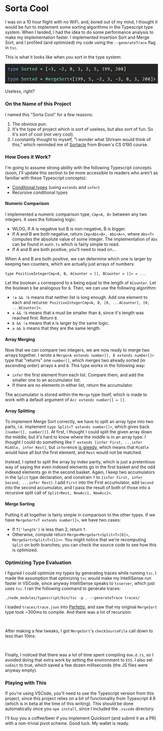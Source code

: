 # Sorta Cool

I was on a 10 hour flight with no WiFi, and, bored out of my mind, I thought it would be fun to implement some sorting algorithms in the Typescript type system. When I landed, I had the idea to do some performance analysis to make my implementation faster. I implemented Insertion Sort and Merge Sort, and I profiled (and optimized) my code using the `--generateTrace` flag in `tsc`.

This is what it looks like when you sort in the type system:

![A MergeSort type which is given a type parameter of an array of 8 integers, and evaluates to a type which is that array but in sorted order](./images/merge_sort.png)

Useless, right?

### On the Name of this Project

I named this "Sorta Cool" for a few reasons:

1. The obvious pun.
2. It's the type of project which is sort of useless, but also sort of fun. So it's sort of cool (not very cool).
3. I constantly thought to myself, "I wonder what Shriram would think of this," which reminded me of [Sortacle](https://cs.brown.edu/courses/cs019/2019/sortaclesortacle.html) from Brown's CS 0190 course.

### How Does it Work?

I'm going to assume strong ability with the following Typescript concepts (soon, I'll update this section to be more accessible to readers who aren't as familiar with these Typescript concepts):

-   [Conditional types](https://www.typescriptlang.org/docs/handbook/2/conditional-types.html) (using `extends` and `infer`)
-   Recursive conditional types

#### Numeric Comparison

I implemented a numeric comparison type, `Cmp<A, B>` between any two integers. It uses the following logic:

-   WLOG, If A is negative but B is non-negative, B is bigger.
-   If A and B are both negative, return `Cmp<Abs<B>, Abs<A>>`, where `Abs<T>` computes the absolute value of some integer. The implementation of `Abs` can be found in `math.ts` which is fairly simple to read.
-   If A and B are both positive, you'll need to read on...

When A and B are both positive, we can determine which one is larger by keeping two counters, which are actually just arrays of numbers:

`type PositiveIntegerCmp<A, B, ACounter = [], BCounter = []> = ...`

Let the boolean `a` correspond to `A` being equal to the length of `ACounter`. Let the boolean `b` be analogous for `B`. Then, we can use the following algorithm:

-   `!a && !b` means that neither list is long enough. Add one element to each and recurse: `PositiveIntegerCmp<A, B, [0, ...ACounter], [0, ...BCounter]>`.
-   `a && !b` means that `A` must be smaller than `B`, since it's length was reached first. Return `B`.
-   `b && !a` means that `A` is larger by the same logic.
-   `a && b` means that they are the same length.

#### Array Merging

Now that we can compare two integers, we are now ready to merge two arrays together. I wrote a `Merge<A extends number[], B extends number[]>` type that "returns" one `number[]`, which merges two already sorted (in ascending order) arrays `A` and `B`. This type works in the following way:

-   `infer` the first element from each list. Compare them, and add the smaller one to an accumulator list.
-   If there are no elements in either list, return the accumulator.

The accumulator is stored within the `Merge` type itself, which is made to work with a default argument of `Acc extends number[] = []`.

#### Array Splitting

To implement Merge Sort correctly, we have to split an array type into two parts, i.e. implement `type Split<T extends number[]>`, which gives back `[number[], number[]]`. At first, I thought I could split the given array down the middle, but it's hard to know where the middle is in an array type. I thought I could do something like `T extends [infer First, ...infer Middle, infer Rest]`, but `infer`ence [is greedy](https://github.com/microsoft/TypeScript/issues/46124#issuecomment-930388594), which means that `Middle` would have all but the first element, and `Rest` would not be matched.

Instead, I opted to split the array by index parity, which is just a pretentious way of saying the even indexed elements go in the first basket and the odd indexed elements go in the second basket. Again, I keep two accumulators in the `Split` type declaration, and constrain `T` to `[infer First, infer Second, ...infer Rest]`. I add `First` into the First accumulator, add `Second` into the second accumulator, and I pass the result of both of those into a recursive split call of `Split<Rest, NewAcc1, NewAcc2>`.

#### Merge Sorting

Putting it all together is fairly simple in comparison to the other types. If we have `MergeSort<T extends number[]>`, we have two cases:

-   If `T['length']` is less than 2, return `T`.
-   Otherwise, compute return `Merge<MergeSort<Split<T>[0]>, MergeSort<Split<T>[1]>>`. You might notice that we're recomputing `Split` on both branches; you can check the source code to see how this is optimized.

### Optimizing Type Evaluation

I figured I could optimize my types by generating traces while running `tsc`. I made the assumption that optimizing `tsc` would make my IntelliSense run faster in VSCode, since anyway IntelliSense speaks to `tsserver`, which just uses `tsc`. I ran the following command to generate traces:

```
./node_modules/typescript/bin/tsc -p . --generateTrace traces/
```

I loaded `traces/trace.json` into [Perfetto](https://ui.perfetto.dev/), and saw that my original `MergeSort` type took ~300ms to compile. And there was a lot of recursion:

<image here>

After making a few tweaks, I got `MergeSort`'s `checkSourceFile` call down to less than 10ms:

<image here>

Finally, I noticed that there was a lot of time spent compiling `dom.d.ts`, so I avoided doing that extra work by setting the environment to `ES5`. I also set `noEmit` to true, which saved a few dozen milliseconds (the JS files were anyway empty).

### Playing with This

If you're using VSCode, you'll need to use the Typescript version from this project, since this project relies on a bit of functionality from Typescript 4.8 (which is in beta at the time of this writing). This should be done automatically once you `npm install`, since I included the `.vscode` directory.

I'll buy you a coffee/beer if you implement Quicksort (and submit it as a PR) with a non-trivial pivot scheme. Good luck. My wallet is ready.
